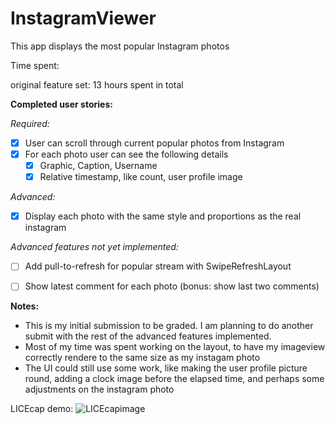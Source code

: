 InstagramViewer
===============

This app displays the most popular Instagram photos

Time spent:

original feature set: 13 hours spent in total

**Completed user stories:**

*Required:*

 - [x] User can scroll through current popular photos from Instagram 
 - [x] For each photo user can see the following details
   - [x] Graphic, Caption, Username
   - [x] Relative timestamp, like count, user profile image

*Advanced:*

 - [x] Display each photo with the same style and proportions as the real instagram 
 
*Advanced features not yet implemented:*

- [ ] Add pull-to-refresh for popular stream with SwipeRefreshLayout
- [ ] Show latest comment for each photo (bonus: show last two comments)


**Notes:**

* This is my initial submission to be graded. I am planning to do another submit with the rest of the advanced features implemented.
* Most of my time was spent working on the layout, to have my imageview correctly rendere to the same size as my instagam photo
* The UI could still use some work, like making the user profile picture round, adding a clock image before the elapsed time, and perhaps some adjustments on the instagram photo

LICEcap demo:
![LICEcapimage](https://github.com/martasmith/InstagramViewer/blob/master/codepath_week1_v1.gif)
